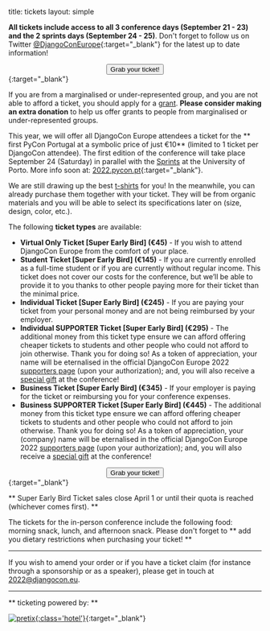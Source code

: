 title: tickets
layout: simple

**All tickets include access to all 3 conference days (September 21 - 23) and the 2 sprints days (September 24 - 25)**. Don't forget to follow us on Twitter [@DjangoConEurope](https://twitter.com/djangoconeurope){:target="_blank"} for the latest up to date information!

[<center><button class="btn">Grab your ticket!</button></center>](https://pretix.evolutio.pt/evolutio/djceu2022/){:target="_blank"}

If you are from a marginalised or under-represented group, and you are not able to afford a ticket, you should apply for a [grant](/information/grants/). **Please consider making an extra donation** to help us offer grants to people from marginalised or under-represented groups.

This year, we will offer all DjangoCon Europe attendees a ticket for the ** first PyCon Portugal at a symbolic price of just €10** (limited to 1 ticket per DjangoCon attendee). The first edition of the conference will take place September 24 (Saturday) in parallel with the [Sprints](/information/sprints/) at the University of Porto. More info soon at: [2022.pycon.pt](https://2022.pycon.pt/){:target="_blank"}.

We are still drawing up the best [t-shirts](/information/tshirts/) for you! In the meanwhile, you can already purchase them together with your ticket. They will be from organic materials and you will be able to select its specifications later on (size, design, color, etc.).

The following **ticket types** are available:

- **Virtual Only Ticket [Super Early Bird] (€45)** - If you wish to attend DjangoCon Europe from the comfort of your place.
- **Student Ticket [Super Early Bird] (€145)** - If you are currently enrolled as a full-time student or if you are currently without regular income. This ticket does not cover our costs for the conference, but we’ll be able to provide it to you thanks to other people paying more for their ticket than the minimal price.
- **Individual Ticket [Super Early Bird] (€245)** - If you are paying your ticket from your personal money and are not being reimbursed by your employer.
- **Individual SUPPORTER Ticket [Super Early Bird] (€295)** - The additional money from this ticket type ensure we can afford offering cheaper tickets to students and other people who could not afford to join otherwise. Thank you for doing so! As a token of appreciation, your name will be eternalised in the official DjangoCon Europe 2022 [supporters page](/sponsors/supporters/) (upon your authorization); and, you will also receive a <u>special gift</u> at the conference!
- **Business Ticket [Super Early Bird] (€345)** - If your employer is paying for the ticket or reimbursing you for your conference expenses.
- **Business SUPPORTER Ticket [Super Early Bird] (€445)** - The additional money from this ticket type ensure we can afford offering cheaper tickets to students and other people who could not afford to join otherwise. Thank you for doing so! As a token of appreciation, your (company) name will be eternalised in the official DjangoCon Europe 2022 [supporters page](/sponsors/supporters/) (upon your authorization); and, you will also receive a <u>special gift</u> at the conference!

[<center><button class="btn">Grab your ticket!</button></center>](https://pretix.evolutio.pt/evolutio/djceu2022/){:target="_blank"}

** Super Early Bird Ticket sales close April 1 or until their quota is reached (whichever comes first). **

The tickets for the in-person conference include the following food: morning snack, lunch, and afternoon snack. Please don't forget to ** add you dietary restrictions when purchasing your ticket! **

---

If you wish to amend your order or if you have a ticket claim (for instance through a sponsorship or as a speaker), please get in touch at [2022@djangocon.eu](mailto:2022@djangocon.eu).

---

** ticketing powered by: **

[![pretix](/static/images/other/pretix.svg){:class='hotel'}](https://pretix.eu/about/en/){:target="_blank"}